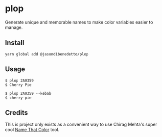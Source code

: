 # plop

Generate unique and memorable names to make color variables easier to manage.

## Install
`yarn global add @jasondibenedetto/plop`

## Usage

```
$ plop 2A0359
$ Cherry Pie

$ plop 2A0359 --kebab
$ cherry-pie
```

## Credits

This is project only exists as a convenient way to use Chirag Mehta's super cool [Name That Color](http://chir.ag/projects/ntc/) tool.
